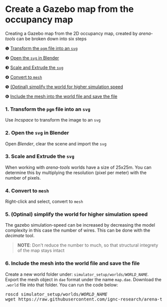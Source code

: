 # Create a Gazebo map from the occupancy map
Creating a Gazebo map from the 2D occupancy map, created by *arena-tools* can be broken down into six steps

❶ [Transform the `pgm` file into an `svg`](#1-transform-the-pgm-file-into-an-svg)

❷ [Open the `svg` in Blender](#2-open-the-svg-in-blender)

❸ [Scale and Extrude the `svg`](#3-scale-and-extrude-the-svg)

❹ [Convert to `mesh`](#4-convert-to-mesh)

❺ [(Optinal) simplify the world for higher simulation speed](#5-optinal-simplify-the-world-for-higher-simulation-speed)

❻ [Include the mesh into the world file and save the file](#6-include-the-mesh-into-the-world-file-and-save-the-file)

### 1. Transform the `pgm` file into an `svg`
Use *Incspace* to transform the image to an `svg`

### 2. Open the `svg` in Blender
Open *Blender*, clear the scene and import the `svg`
### 3. Scale and Extrude the `svg`
When working with *arena-tools* worlds have a size of 25x25m. You can determine this by multiplying the resolution (pixel per meter) with the number of pixels.

### 4. Convert to `mesh`
Right-click and select, convert to `mesh`

### 5. (Optinal) simplify the world for higher simulation speed
The gazebo simulation-speed can be increased by decreasing the model complexity in this case the number of wires. This can be done with the *decimate* tool. 
> **NOTE**: Don't reduce the number to much, so that structural integrety of the map stays intact 

### 6. Include the mesh into the world file and save the file
Create a new world folder under: <code>simulator_setup/worlds/<var>WORLD_NAME</var></code>. Export the mesh object in `dae` format under the name `map.dae`. Download the `.world` file into that folder. You can run the code below:
<pre class="devsite-click-to-copy">
roscd simulator_setup/worlds/<var>WORLD_NAME</var>
wget https://raw.githubusercontent.com/ignc-research/arena-tools/main/map_to_gazebo/map.world
</pre>

